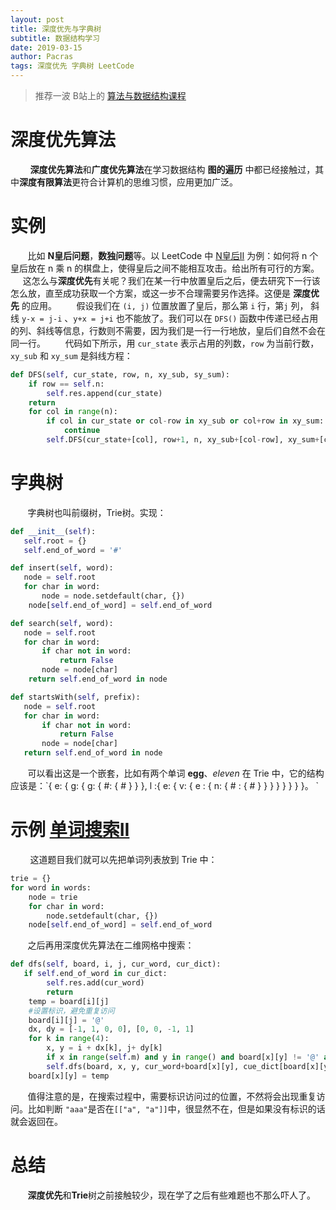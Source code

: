 ```yaml
---
layout: post
title: 深度优先与字典树
subtitle: 数据结构学习
date: 2019-03-15
author: Pacras
tags: 深度优先 字典树 LeetCode 
---
```


> 推荐一波 B站上的 [算法与数据结构课程][1]

# 深度优先算法
&nbsp; &nbsp; &nbsp; &nbsp; **深度优先算法**和**广度优先算法**在学习数据结构 **图的遍历** 中都已经接触过，其中**深度有限算法**更符合计算机的思维习惯，应用更加广泛。

# 实例
&nbsp; &nbsp; &nbsp; &nbsp;比如 **N皇后问题**，**数独问题**等。以 LeetCode 中 [N皇后II][2] 为例：如何将 n 个皇后放在 n 乘 n 的棋盘上，使得皇后之间不能相互攻击。给出所有可行的方案。
&nbsp; &nbsp; &nbsp; &nbsp;这怎么与**深度优先**有关呢？我们在某一行中放置皇后之后，便去研究下一行该怎么放，直至成功获取一个方案，或这一步不合理需要另作选择。这便是 **深度优先** 的应用。
&nbsp; &nbsp; &nbsp; &nbsp;假设我们在 `(i, j)` 位置放置了皇后，那么第 `i` 行，第`j` 列， 斜线 `y-x = j-i` 、`y+x = j+i` 也不能放了。我们可以在 `DFS()` 函数中传递已经占用的列、斜线等信息，行数则不需要，因为我们是一行一行地放，皇后们自然不会在同一行。
&nbsp; &nbsp; &nbsp; &nbsp;代码如下所示，用 `cur_state` 表示占用的列数，`row` 为当前行数，`xy_sub` 和 `xy_sum` 是斜线方程：

```python
def DFS(self, cur_state, row, n, xy_sub, sy_sum):
    if row == self.n:
        self.res.append(cur_state)
    return 
    for col in range(n):
        if col in cur_state or col-row in xy_sub or col+row in xy_sum:
            continue
        self.DFS(cur_state+[col], row+1, n, xy_sub+[col-row], xy_sum+[col+row])
```

# 字典树
&nbsp; &nbsp; &nbsp; &nbsp;字典树也叫前缀树，Trie树。实现：

```python
def __init__(self):
   self.root = {}
   self.end_of_word = '#'

def insert(self, word):
   node = self.root
   for char in word:
       node = node.setdefault(char, {})
    node[self.end_of_word] = self.end_of_word

def search(self, word):
   node = self.root
   for char in word:
       if char not in word:
           return False
       node = node[char]
    return self.end_of_word in node

def startsWith(self, prefix):
   node = self.root
   for char in word:
       if char not in word:
           return False
       node = node[char]
   return self.end_of_word in node
```

&nbsp; &nbsp; &nbsp; &nbsp;可以看出这是一个嵌套，比如有两个单词 **egg**、*eleven* 在 Trie 中，它的结构应该是：\`{ e: { g: { g: { #: { # } } }, l :{ e: { v: { e : { n: { # : { # } } } } } } } }。
\`
# 示例 [单词搜索II][3]
&nbsp; &nbsp; &nbsp; &nbsp; 这道题目我们就可以先把单词列表放到 Trie 中：

```python
trie = {}
for word in words:
    node = trie
    for char in word:
        node.setdefault(char, {})
    node[self.end_of_word] = self.end_of_word
```

&nbsp; &nbsp; &nbsp; &nbsp;之后再用深度优先算法在二维网格中搜索：

```python
def dfs(self, board, i, j, cur_word, cur_dict):
   if self.end_of_word in cur_dict:
        self.res.add(cur_word)
        return 
    temp = board[i][j]
    #设置标识，避免重复访问
    board[i][j] = '@'
    dx, dy = [-1, 1, 0, 0], [0, 0, -1, 1]
    for k in range(4):
        x, y = i + dx[k], j+ dy[k]
        if x in range(self.m) and y in range() and board[x][y] != '@' and board[x][y] in cur_dict:
        self.dfs(board, x, y, cur_word+board[x][y], cue_dict[board[x][y])
    board[x][y] = temp
```

&nbsp; &nbsp; &nbsp; &nbsp;值得注意的是，在搜索过程中，需要标识访问过的位置，不然将会出现重复访问。比如判断 `"aaa"`是否在`[["a", "a"]]`中，很显然不在，但是如果没有标识的话就会返回在。

# 总结
&nbsp; &nbsp; &nbsp; &nbsp;**深度优先**和**Trie**树之前接触较少，现在学了之后有些难题也不那么吓人了。

[1]:	https://www.bilibili.com/video/av46292575/?p=39
[2]:	https://leetcode-cn.com/problems/n-queens-ii/
[3]:	https://leetcode-cn.com/problems/word-search-ii/